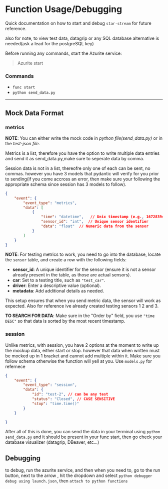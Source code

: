 # Function Usage/Debugging

Quick documentation on how to start and debug `star-stream` for future reference.

also for note, to view test data, datagrip or any SQL 
database alternative is needed(ask a lead for the postgreSQL key)

Before running any commands, start the Azurite service:

> Azurite start

### Commands

- `func start`
- `python send_data.py`

---



## Mock Data Format


### metrics

**NOTE**: You can either write the mock code in *python file(send_data.py)* or in the *test-json file*.

 Metrics is a list, therefore you have the option to write multiple data entries and send it as send_data.py,make sure to seperate data by comma.

Session data is not in a list, thereofre only one of each can be sent, no commas. however you have 3 models that pydantic will verify for you prior to sending(if you come accross an error, then make sure your following the appropriate schema since session has 3 models to follow).

```json
{
    "event": {
        "event_type": "metrics",
        "data": [
            {
                "time": "datetime",   // Unix timestamp (e.g., 1672839482.123)
                "sensor_id": "int",  // Unique sensor identifier
                "data": "float"  // Numeric data from the sensor
            }
        ]
    }
}
```
**NOTE**: For testing metrics to work, you need to go into the database, locate the `sensor` table, and create a row with the following fields:

- **sensor_id**: A unique identifier for the sensor (ensure it is not a sensor already present in the table, as those are actual sensors).
- **car**: Set to a testing title, such as `"test_car"`.
- **driver**: Enter a descriptive value (optional).
- **metadata**: Add additional details as needed.

This setup ensures that when you send metric data, the sensor will work as expected. Also for reference ive already created testing sensors 1 2 and 3. 

**TO SEARCH FOR DATA**: Make sure in the "Order by" field, you use `"time DESC"` so that data is sorted by the most recent timestamp.



### session

Unlike metrics, with session, you have 2 options at the moment to write up the mockup data, either start or stop. however that data when written must be mocked up in 1 bracket and cannot add multiple within it. Make sure you follow schema otherwise the function will yell at you. Use `models.py` for refernece

```json
{
    "event": {
        "event_type": "session",
        "data": {
            "id": "test-2", // can be any test
            "status": "Closed", // CASE SENSITIVE
            "stop": "time.time()"
        }
    }

}
```

After all of this is done, you can send the data in your terminal using `python send_data.py` and it should be present in your 
func start, then go check your database visualizer (datagrip, DBeaver, etc...)

## Debugging

to debug, run the azurite service, and then when you need to, go to the run button, next to the arrow , hit the dropdown and select `python debugger debug using launch.json`, then `attach to python functions`